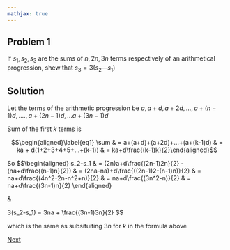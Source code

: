 ```yaml
---
mathjax: true
---
```


## Problem 1

If $s_1,s_2, s_3$ are the sums of $n, 2n, 3n$ terms respectively of an arithmetical progression, shew that $s_3 = 3 (s_2 — s_1)$

## Solution

Let the terms of the arithmetic progression be $a, a+d, a+2d, ..., a+(n-1)d, .... , a+(2n-1)d, ...a+(3n-1)d$

Sum of the first $k$ terms is

  $$\begin{aligned}\label{eq1} \sum & = a+(a+d)+(a+2d)+...+(a+(k-1)d) & = ka + d(1+2+3+4+5+...+(k-1)) & = ka+d\frac{(k-1)k}{2}\end{aligned}$$

So $$\begin{aligned} s_2-s_1 & = (2n)a+d\frac{(2n-1)2n}{2} - (na+d\frac{(n-1)n}{2}) & = (2na-na)+d\frac{((2n-1)2-(n-1)n)}{2} & = na+d\frac{(4n^2-2n-n^2+n)}{2} & = na+d\frac{(3n^2-n)}{2} & = na+d\frac{(3n-1)n}{2} \end{aligned}

&

3(s_2-s_1) = 3na + \frac{(3n-1)3n}{2} $$ 

which is the same as subsituiting $3n$ for $k$ in the formula above

[Next](2.html)
